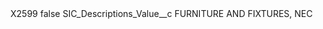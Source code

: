<?xml version="1.0" encoding="UTF-8"?>
<CustomMetadata xmlns="http://soap.sforce.com/2006/04/metadata" xmlns:xsi="http://www.w3.org/2001/XMLSchema-instance" xmlns:xsd="http://www.w3.org/2001/XMLSchema">
    <label>X2599</label>
    <protected>false</protected>
    <values>
        <field>SIC_Descriptions_Value__c</field>
        <value xsi:type="xsd:string">FURNITURE AND FIXTURES, NEC</value>
    </values>
</CustomMetadata>

